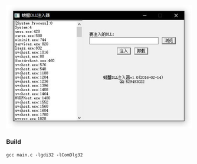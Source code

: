 ![img](https://raw.githubusercontent.com/crabkun/img/master/dll.jpg)

### Build 
    gcc main.c -lgdi32 -lComDlg32
